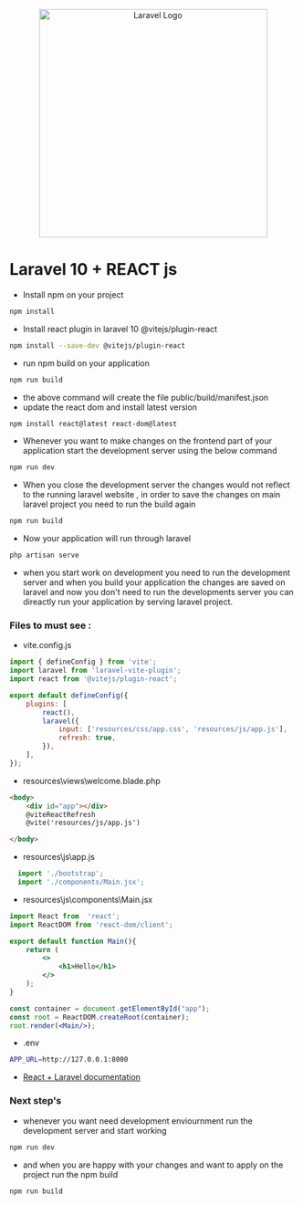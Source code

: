 <p align="center"><a href="https://laravel.com" target="_blank"><img src="https://raw.githubusercontent.com/laravel/art/master/logo-lockup/5%20SVG/2%20CMYK/1%20Full%20Color/laravel-logolockup-cmyk-red.svg" width="400" alt="Laravel Logo"></a></p>

# Laravel 10 + REACT js

- Install npm on your project
```sh
npm install 
```
- Install react plugin in laravel 10 @vitejs/plugin-react 
```sh
npm install --save-dev @vitejs/plugin-react
```

- run npm build on your application 
```bash
npm run build
```
- the above command will create the file public/build/manifest.json  
- update the react dom and install latest version
```sh
npm install react@latest react-dom@latest
```
- Whenever you want to make changes on the frontend part of your application start the development server using the below command
```sh
npm run dev
```
- When you close the development server the changes would not reflect to the running laravel website , in order to save the changes on main laravel project you need to run the build again
```sh
npm run build
```

- Now your application will run through laravel 
```sh
php artisan serve
```
- when you start work on development you need to run the development server and when you build your application the changes are saved on laravel and now you don't need to run the developments server you can direactly run your application by serving laravel project.

### Files to must see : 
- vite.config.js
```js
import { defineConfig } from 'vite';
import laravel from 'laravel-vite-plugin';
import react from '@vitejs/plugin-react';

export default defineConfig({
    plugins: [
        react(),
        laravel({
            input: ['resources/css/app.css', 'resources/js/app.js'],
            refresh: true,
        }),
    ],
});
```
- resources\views\welcome.blade.php
```html
<body>
    <div id="app"></div>
    @viteReactRefresh
    @vite('resources/js/app.js')

</body>
```
- resources\js\app.js
```js
  import './bootstrap';
  import './components/Main.jsx';
```
- resources\js\components\Main.jsx
```jsx
import React from  'react';
import ReactDOM from 'react-dom/client';

export default function Main(){
    return (
        <>
            <h1>Hello</h1>
        </>
    );
}

const container = document.getElementById("app");
const root = ReactDOM.createRoot(container);
root.render(<Main/>);
```

- .env
```bash
APP_URL=http://127.0.0.1:8000
```

- [React + Laravel documentation](https://laravel.com/docs/10.x/vite#react)


### Next step's
- whenever you want need development enviournment run the development server and start working
```sh
npm run dev
```
- and when you are happy with your changes and want to apply on the project run the npm build
```sh
npm run build
```
